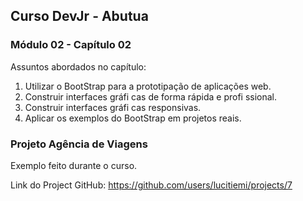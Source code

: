 ## Curso DevJr - Abutua
### Módulo 02 - Capítulo 02

Assuntos abordados no capítulo:
1. Utilizar o BootStrap para a prototipação de aplicações web.
2. Construir interfaces gráfi cas de forma rápida e profi ssional.
3. Construir interfaces gráfi cas responsivas.
4. Aplicar os exemplos do BootStrap em projetos reais.


### Projeto Agência de Viagens

Exemplo feito durante o curso.

Link do Project GitHub: https://github.com/users/lucitiemi/projects/7

